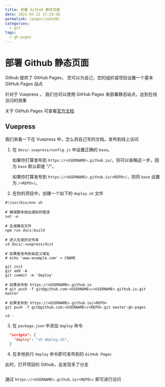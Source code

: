 ```yaml
---
title: 部署 Github 静态页面
date: 2021-03-22 17:19:38
permalink: /pages/1a2ed9/
categories:
  - git
tags:
  - gh-pages
---
```

# 部署 Github 静态页面 

Github 提供了 GitHub Pages， 您可以为自己、您的组织或项目设置一个基本 GitHub Pages 站点

针对于 Vuepress ， 我们也可以使用 GitHub Pages 来部署静态站点，达到在线访问的效果

关于 GitHub Pages 可查看[官方文档](https://docs.github.com/cn/github/working-with-github-pages/creating-a-github-pages-site)

## Vuepress

我们来看一下在 Vuepress 中，怎么将自己写的文档，发布到线上访问

1. 在 `docs/.vuepress/config.js` 中设置正确的 `base`。
   
   如果你打算发布到 `https://<USERNAME>.github.io/`，则可以省略这一步，因为 `base` 默认即是 "/"。

   如果你打算发布到 `https://<USERNAME>.github.io/<REPO>/`，则将 `base` 设置为 `/<REPO>/`。

2. 在你的项目中，创建一个如下的 `deploy.sh` 文件
```shell
#!/usr/bin/env sh

# 确保脚本抛出遇到的错误
set -e

# 生成静态文件
npm run docs:build

# 进入生成的文件夹
cd docs/.vuepress/dist

# 如果是发布到自定义域名
# echo 'www.example.com' > CNAME

git init
git add -A
git commit -m 'deploy'

# 如果发布到 https://<USERNAME>.github.io
# git push -f git@github.com:<USERNAME>/<USERNAME>.github.io.git master

# 如果发布到 https://<USERNAME>.github.io/<REPO>
git push -f git@github.com:<USERNAME>/<REPO>.git master:gh-pages

cd -
```

3. 在 `package.json` 中添加 `deploy` 命令
```json
  "scripts": {
    "deploy": "sh deploy.sh",
  }
```

4. 在本地执行 `deploy` 命令即可发布到的 `GitHub Pages`


此时，打开项目的 Github，会发现多了分支

<img  :src="$withBase('/assets/gh-pages.png')" />


通过 `https://<USERNAME>.github.io/<REPO>/` 即可进行访问
